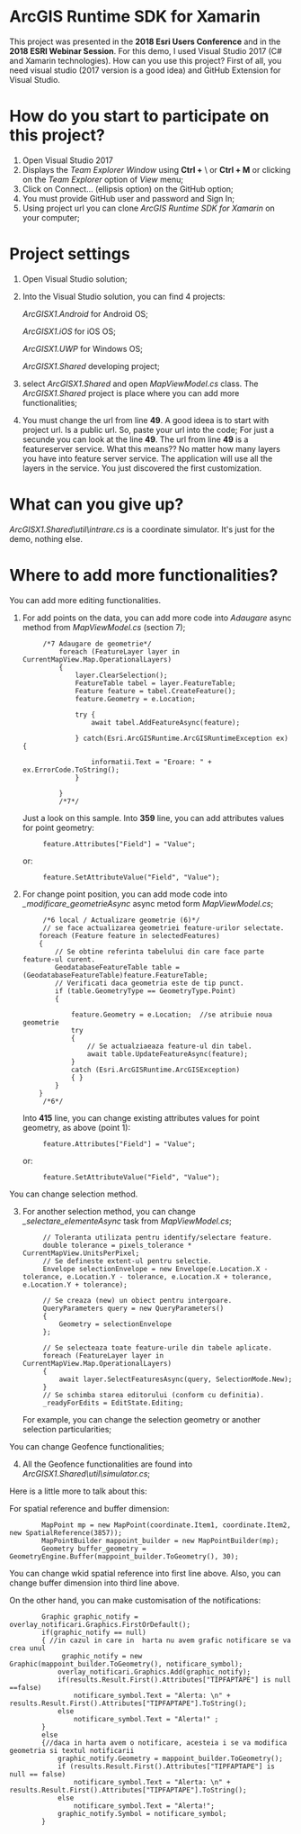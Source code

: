 # ArcGIS Runtime SDK for Xamarin
This project was presented in the **2018 Esri Users Conference** and in the **2018 ESRI Webinar Session**.
For this demo, I used Visual Studio 2017 (C# and Xamarin technologies).
How can you use this project?
First of all, you need visual studio (2017 version is a good idea) and GitHub Extension for Visual Studio.
# How do you start to participate on this project?
1. Open Visual Studio 2017
2. Displays the *Team Explorer Window* using **Ctrl +** \ or **Ctrl + M** or clicking on the *Team Explorer* option of *View* menu;
3. Click on Connect... (ellipsis option) on the GitHub option;
4. You must provide GitHub user and password and Sign In;
5. Using project url you can clone *ArcGIS Runtime SDK for Xamarin* on your computer;
# Project settings
1. Open Visual Studio solution;
2. Into the Visual Studio solution, you can find 4 projects:

    *ArcGISX1.Android* for Android OS;
	
    *ArcGISX1.iOS*     for iOS OS;
	
    *ArcGISX1.UWP*     for Windows OS;
	
    *ArcGISX1.Shared*  developing project;
	
3. select *ArcGISX1.Shared* and open *MapViewModel.cs* class. The *ArcGISX1.Shared* project is place where you can add more functionalities;
4. You must change the url from line **49**. A good ideea is to start with project url. Is a public url. So, paste your url into the code;
For just a secunde you can look at the line **49**. The url from line **49** is a featureserver service. What this means??
No matter how many layers you have into feature server service. The application will use all the layers in the service. 
You just discovered the first customization. 
# What can you give up?
*ArcGISX1.Shared\util\intrare.cs* is a coordinate simulator. It's just for the demo, nothing else.
# Where to add more functionalities?
You can add more editing functionalities.
1. For add points on the data, you can add more code into *Adaugare* async method from *MapViewModel.cs* (section 7);

            /*7 Adaugare de geometrie*/
                foreach (FeatureLayer layer in CurrentMapView.Map.OperationalLayers)
                {
                    layer.ClearSelection();
                    FeatureTable tabel = layer.FeatureTable;
                    Feature feature = tabel.CreateFeature();
                    feature.Geometry = e.Location;
					
                    try {
                        await tabel.AddFeatureAsync(feature);
	
                    } catch(Esri.ArcGISRuntime.ArcGISRuntimeException ex) {
                   
                        informatii.Text = "Eroare: " + ex.ErrorCode.ToString();
                    }
                   
                }
                /*7*/
        
	Just a look on this sample. 
	Into **359** line, you can add attributes values for point geometry:
			
			feature.Attributes["Field"] = "Value";
	or:
	
			feature.SetAttributeValue("Field", "Value");
	
2. For change point position, you can add mode code into *_modificare_geometrieAsync* async metod form *MapViewModel.cs*; 

            /*6 local / Actualizare geometrie (6)*/
            // se face actualizarea geometriei feature-urilor selectate.
           foreach (Feature feature in selectedFeatures)
           {
               // Se obtine referinta tabelului din care face parte feature-ul curent.
               GeodatabaseFeatureTable table = (GeodatabaseFeatureTable)feature.FeatureTable;
               // Verificati daca geometria este de tip punct.
               if (table.GeometryType == GeometryType.Point)
               {
	
                   feature.Geometry = e.Location;  //se atribuie noua geometrie              
                   try
                   {
                       // Se actualziaeaza feature-ul din tabel.
                       await table.UpdateFeatureAsync(feature);   
                   }
                   catch (Esri.ArcGISRuntime.ArcGISException)    
                   { }
               }
           }
            /*6*/
			
	Into **415** line, you can change existing attributes values for point geometry, as above (point 1):
	
			feature.Attributes["Field"] = "Value";
	or:
	
			feature.SetAttributeValue("Field", "Value");

You can change selection method.
	
3. For another selection method, you can change *_selectare_elementeAsync* task from *MapViewModel.cs*;

            // Toleranta utilizata pentru identify/selectare feature.
            double tolerance = pixels_tolerance * CurrentMapView.UnitsPerPixel;
            // Se defineste extent-ul pentru selectie.
            Envelope selectionEnvelope = new Envelope(e.Location.X - tolerance, e.Location.Y - tolerance, e.Location.X + tolerance, e.Location.Y + tolerance);

            // Se creaza (new) un obiect pentru intergoare.
            QueryParameters query = new QueryParameters()
            {
                Geometry = selectionEnvelope
            };

            // Se selecteaza toate feature-urile din tabele aplicate.
            foreach (FeatureLayer layer in CurrentMapView.Map.OperationalLayers)
            {
                await layer.SelectFeaturesAsync(query, SelectionMode.New);
            }
            // Se schimba starea editorului (conform cu definitia).
            _readyForEdits = EditState.Editing;

	For example, you can change the selection geometry or another selection particularities;

You can change Geofence functionalities;

4. All the Geofence functionalities are found into *ArcGISX1.Shared\util\simulator.cs*;
 
Here is a little more to talk about this:
 
For spatial reference and buffer dimension:

            MapPoint mp = new MapPoint(coordinate.Item1, coordinate.Item2, new SpatialReference(3857));
            MapPointBuilder mappoint_builder = new MapPointBuilder(mp);
            Geometry buffer_geometry = GeometryEngine.Buffer(mappoint_builder.ToGeometry(), 30); 
 
You can change wkid spatial reference  into first line above. Also, you can change buffer dimension into third line above.

On the other hand, you can make customisation of the notifications:

            Graphic graphic_notify = overlay_notificari.Graphics.FirstOrDefault();
            if(graphic_notify == null)
            { //in cazul in care in  harta nu avem grafic notificare se va crea unul
                 graphic_notify = new Graphic(mappoint_builder.ToGeometry(), notificare_symbol);
                overlay_notificari.Graphics.Add(graphic_notify);
                if(results.Result.First().Attributes["TIPFAPTAPE"] is null ==false)
                    notificare_symbol.Text = "Alerta: \n" + results.Result.First().Attributes["TIPFAPTAPE"].ToString();
                else
                    notificare_symbol.Text = "Alerta!" ;
            }
            else
            {//daca in harta avem o notificare, acesteia i se va modifica geometria si textul notificarii
                graphic_notify.Geometry = mappoint_builder.ToGeometry();
                if (results.Result.First().Attributes["TIPFAPTAPE"] is null == false)
                    notificare_symbol.Text = "Alerta: \n" + results.Result.First().Attributes["TIPFAPTAPE"].ToString();
                else
                    notificare_symbol.Text = "Alerta!";
                graphic_notify.Symbol = notificare_symbol;
            }
